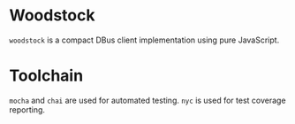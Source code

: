# Woodstock

`woodstock` is a compact DBus client implementation using pure JavaScript. 

# Toolchain

`mocha` and `chai` are used for automated testing. `nyc` is used for test coverage reporting.




